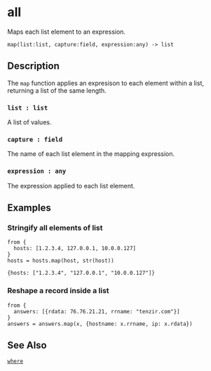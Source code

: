 # all

Maps each list element to an expression.

```tql
map(list:list, capture:field, expression:any) -> list
```

## Description

The `map` function applies an expresison to each element within a list,
returning a list of the same length.

### `list : list`

A list of values.

### `capture : field`

The name of each list element in the mapping expression.

### `expression : any`

The expression applied to each list element.

## Examples

### Stringify all elements of list

```tql
from {
  hosts: [1.2.3.4, 127.0.0.1, 10.0.0.127]
}
hosts = hosts.map(host, str(host))
```

```tql
{hosts: ["1.2.3.4", "127.0.0.1", "10.0.0.127"]}
```

### Reshape a record inside a list

```
from {
  answers: [{rdata: 76.76.21.21, rrname: "tenzir.com"}]
}
answers = answers.map(x, {hostname: x.rrname, ip: x.rdata})
```

## See Also

[`where`](where.md)
